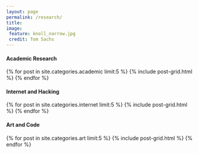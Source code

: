 ```yaml
---
layout: page
permalink: /research/
title:
image:
 feature: knoll_narrow.jpg
 credit: Tom Sachs
---
```


#### Academic Research

<div class="tiles">
{% for post in site.categories.academic limit:5 %}
{% include post-grid.html %}
{% endfor %}
</div><!-- /.tiles -->

#### Internet and Hacking

<div class="tiles">
{% for post in site.categories.internet limit:5 %}
{% include post-grid.html %}
{% endfor %}
</div><!-- /.tiles -->

#### Art and Code

<div class="tiles">
{% for post in site.categories.art limit:5 %}
{% include post-grid.html %}
{% endfor %}
</div><!-- /.tiles -->
